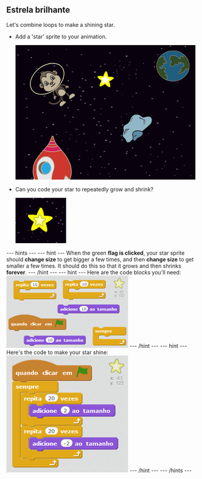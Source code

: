 ## Estrela brilhante

Let's combine loops to make a shining star.

+ Add a 'star' sprite to your animation.
    
    ![Adding a star sprite](images/space-star-sprite.png)

+ Can you code your star to repeatedly grow and shrink?
    
    ![Testing a shining star](images/space-star-test.png)

\--- hints \--- \--- hint \--- When the green **flag is clicked**, your star sprite should **change size** to get bigger a few times, and then **change size** to get smaller a few times. It should do this so that it grows and then shrinks **forever**. \--- /hint \--- \--- hint \--- Here are the code blocks you'll need: ![Blocks for a shining star](images/space-star-blocks.png) \--- /hint \--- \--- hint \--- Here's the code to make your star shine: ![Code for a shining star](images/space-star-code.png) \--- /hint \--- \--- /hints \---
